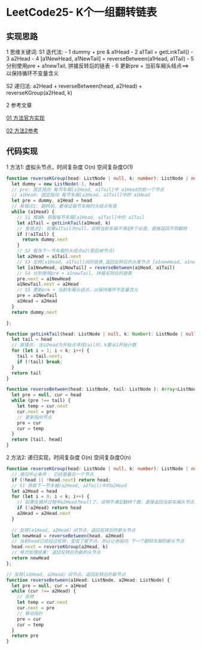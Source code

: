 
# LeetCode25- K个一组翻转链表

## 实现思路

1 思维关键词: 
  S1 迭代法: 
    - 1 dummy + pre & a1Head 
    - 2 a1Tail = getLinkTail()
    - 3 a2Head
    - 4 [a1NewHead, a1NewTail] = reverseBetween(a1Head, a1Tail)
    - 5 分别使用pre + a1newTail, 拼接反转后的链表
    - 6 更新pre + 当前车厢头结点==> 以保持循环不变量含义

  S2 递归法: a2Head + reverseBetween(head, a2Head) + reverseKGroup(a2Head, k)


2 参考文章

[01 方法官方实现](https://leetcode.cn/problems/reverse-nodes-in-k-group/solution/k-ge-yi-zu-fan-zhuan-lian-biao-by-leetcode-solutio/)

[02 方法2参考](https://leetcode.cn/problems/reverse-nodes-in-k-group/solution/di-gui-java-by-reedfan-2/)


## 代码实现

1 方法1: 虚拟头节点，时间复杂度 O(n)  空间复杂度O(1)

```ts
function reverseKGroup(head: ListNode | null, k: number): ListNode | null {
  let dummy = new ListNode(-1, head)
  // pre: 固定指向 每节车厢[a1Head, a1Tail]中 a1Head的前一个节点
  // a1Head: 固定指向 每节车厢[a1Head, a1Tail]中的 a1Head
  let pre = dummy, a1Head = head
  // 易错点1: 翻转前，要保证每节车厢的头结点有值 
  while (a1Head) {
    // S1 根据k 获取每节车厢[a1Head, a1Tail]中的 a1Tail
    let a1Tail = getLinkTail(a1Head, k)
    // 易错点2: 如果a1Tail为null，说明当前车厢不满足K个长度，直接返回不用翻转
    if (!a1Tail) {
      return dummy.next
    }
    // S2 暂存下一节车厢的头结点a2(即后继节点)
    let a2Head = a1Tail.next
    // S3 反转[a1Head, a1Tail]间的链表,返回反转后的头尾节点 [a1newHead, a1newTail]
    let [a1NewHead, a1NewTail] = reverseBetween(a1Head, a1Tail)
    // S4 分别使用pre + a1newTail, 拼接反转后的链表
    pre.next = a1NewHead
    a1NewTail.next = a2Head
    // S5 更新pre + 当前车厢头结点，以保持循环不变量含义
    pre = a1NewTail
    a1Head = a2Head
  }
  return dummy.next

};

function getLinkTail(head: ListNode | null, k: Number): ListNode | null {
  let tail = head
  // 易错点: 当以head为开始点寻找tail时，k要从1开始计数
  for (let i = 1; i < k; i++) {
    tail = tail.next;
    if (!tail) break;
  }
  return tail
}

function reverseBetween(head: ListNode, tail: ListNode ): Array<ListNode> {
  let pre = null, cur = head
  while (pre !== tail) {
    let temp = cur.next
    cur.next = pre
    // 更新指向节点
    pre = cur
    cur = temp
  }
  return [tail, head]
}
```

2 方法2: 递归实现，时间复杂度 O(n)  空间复杂度O(n)

```ts
function reverseKGroup(head: ListNode | null, k: number): ListNode | null {
  // 递归中止条件： 已经是最后一个节点
  if (!head || !head.next) return head;
  // S1 获取下一节车厢(a2Head, a2Tail)中的a2Head
  let a2Head = head
  for (let i = 0; i < k; i++) {
    // 如果在循环过程中a2Head为null了，说明不满足翻转个数，直接返回当前车厢头节点即可
    if (!a2Head) return head
    a2Head = a2Head.next
  }
  
  // 反转[a1Head, a2Head）间节点，返回反转后的新头节点
  let newHead = reverseBetween(head, a2Head)
  // 当前head已经经过反转，变成了尾节点，所以让他指向 下一个翻转车厢的新头节点
  head.next = reverseKGroup(a2Head, k) 
  // 单次处理结果: 返回反转后的新的头节点
  return newHead
};

// 反转[a1Head, a2Head）间节点，返回反转后的新节点
function reverseBetween(a1Head: ListNode, a2Head: ListNode) {
  let pre = null, cur = a1Head
  while (cur !== a2Head) {
    // 反转
    let temp = cur.next
    cur.next = pre
    // 移动指针
    pre = cur
    cur = temp
  }
  return pre
}
```